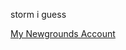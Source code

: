 storm i guess

<a href='https://stormlolkk.newgrounds.com/' class='Newgrounds'>My Newgrounds Account</a>

<!--
**heyitsStorm/heyItsStorm** is a ✨ _special_ ✨ repository because its `README.md` (this file) appears on your GitHub profile

